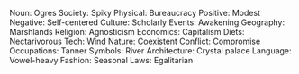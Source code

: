 Noun: Ogres
Society: Spiky
Physical: Bureaucracy
Positive: Modest
Negative: Self-centered
Culture: Scholarly
Events: Awakening
Geography: Marshlands
Religion: Agnosticism
Economics: Capitalism
Diets: Nectarivorous
Tech: Wind
Nature: Coexistent
Conflict: Compromise
Occupations: Tanner
Symbols: River
Architecture: Crystal palace
Language: Vowel-heavy
Fashion: Seasonal
Laws: Egalitarian